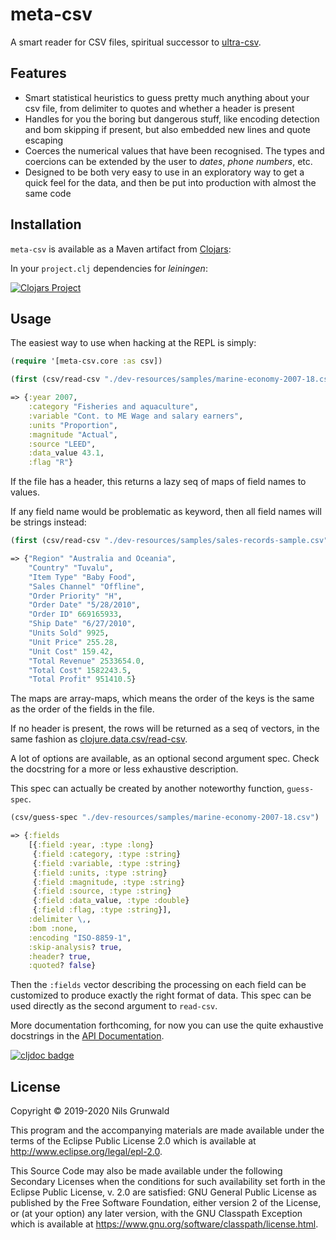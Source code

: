 # meta-csv

A smart reader for CSV files, spiritual successor to [ultra-csv](https://github.com/ngrunwald/ultra-csv).

## Features

  - Smart statistical heuristics to guess pretty much anything about
  your csv file, from delimiter to quotes and whether a header is present
  - Handles for you the boring but dangerous stuff, like encoding detection
  and bom skipping if present, but also embedded new lines and quote escaping
  - Coerces the numerical values that have been recognised. The types and
  coercions can be extended by the user to *dates*, *phone numbers*, etc.
  - Designed to be both very easy to use in an exploratory way to get a quick
  feel for the data, and then be put into production with almost the same code

## Installation

`meta-csv` is available as a Maven artifact from
[Clojars](http://clojars.org/meta-csv):

In your `project.clj` dependencies for *leiningen*:

[![Clojars Project](http://clojars.org/meta-csv/latest-version.svg)](http://clojars.org/meta-csv)

## Usage

The easiest way to use when hacking at the REPL is simply:

```clojure
(require '[meta-csv.core :as csv])
```

```clojure
(first (csv/read-csv "./dev-resources/samples/marine-economy-2007-18.csv"))

=> {:year 2007,
    :category "Fisheries and aquaculture",
    :variable "Cont. to ME Wage and salary earners",
    :units "Proportion",
    :magnitude "Actual",
    :source "LEED",
    :data_value 43.1,
    :flag "R"}
```

If the file has a header, this returns a lazy seq of maps of field names to values.

If any field name would be problematic as keyword, then all field names will be
strings instead:

```clojure
(first (csv/read-csv "./dev-resources/samples/sales-records-sample.csv"))

=> {"Region" "Australia and Oceania",
    "Country" "Tuvalu",
    "Item Type" "Baby Food",
    "Sales Channel" "Offline",
    "Order Priority" "H",
    "Order Date" "5/28/2010",
    "Order ID" 669165933,
    "Ship Date" "6/27/2010",
    "Units Sold" 9925,
    "Unit Price" 255.28,
    "Unit Cost" 159.42,
    "Total Revenue" 2533654.0,
    "Total Cost" 1582243.5,
    "Total Profit" 951410.5}
```

The maps are array-maps, which means the order of the keys is the same as the
order of the fields in the file.

If no header is present, the rows will be returned as a seq of vectors, in the same fashion as [clojure.data.csv/read-csv](https://clojure.github.io/data.csv/#clojure.data.csv/read-csv).

A lot of options are available, as an optional second argument spec. Check the
docstring for a more or less exhaustive description.

This spec can actually be created by another noteworthy function, `guess-spec`.

```clojure
(csv/guess-spec "./dev-resources/samples/marine-economy-2007-18.csv")

=> {:fields
    [{:field :year, :type :long}
     {:field :category, :type :string}
     {:field :variable, :type :string}
     {:field :units, :type :string}
     {:field :magnitude, :type :string}
     {:field :source, :type :string}
     {:field :data_value, :type :double}
     {:field :flag, :type :string}],
    :delimiter \,,
    :bom :none,
    :encoding "ISO-8859-1",
    :skip-analysis? true,
    :header? true,
    :quoted? false}
```

Then the `:fields` vector describing the processing on each field can be
customized to produce exactly the right format of data. This spec can be used directly as the second argument to `read-csv`.

More documentation forthcoming, for now you can use the quite exhaustive
docstrings in the [API
Documentation](https://cljdoc.org/d/meta-csv/meta-csv/CURRENT/doc/readme).

[![cljdoc badge](https://cljdoc.org/badge/meta-csv/meta-csv)](https://cljdoc.org/d/meta-csv/meta-csv/CURRENT)

## License

Copyright © 2019-2020 Nils Grunwald

This program and the accompanying materials are made available under the
terms of the Eclipse Public License 2.0 which is available at
http://www.eclipse.org/legal/epl-2.0.

This Source Code may also be made available under the following Secondary
Licenses when the conditions for such availability set forth in the Eclipse
Public License, v. 2.0 are satisfied: GNU General Public License as published by
the Free Software Foundation, either version 2 of the License, or (at your
option) any later version, with the GNU Classpath Exception which is available
at https://www.gnu.org/software/classpath/license.html.
